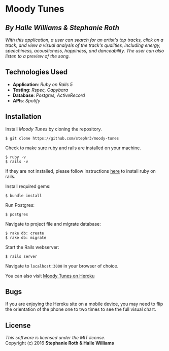 #  Moody Tunes
## *By Halle Williams & Stephanie Roth*

_With this application, a user can search for an artist's top tracks, click on a track, and view a visual analysis of the track's qualities, including energy, speechiness, acousticness, happiness, and danceability. The user can also listen to a preview of the song._

## Technologies Used

* **Application**: *Ruby on Rails 5*<br>
* **Testing**: *Rspec, Capybara*<br>
* **Database**: *Postgres, ActiveRecord*
* **APIs**: *Spotify*

Installation
------------

Install *Moody Tunes* by cloning the repository.  
```
$ git clone https://github.com/stephr3/moody-tunes
```

Check to make sure ruby and rails are installed on your machine.  
```
$ ruby -v
$ rails -v
```
If they are not installed, please follow instructions [here](http://guides.rubyonrails.org/getting_started.html#installing-rails) to install ruby on rails.

Install required gems:
```
$ bundle install
```

Run Postgres:
```
$ postgres
```

Navigate to project file and migrate database:
```
$ rake db: create
$ rake db: migrate
```

Start the Rails webserver:
```
$ rails server
```

Navigate to `localhost:3000` in your browser of choice.

You can also visit [Moody Tunes on Heroku](http://moody-tunes.herokuapp.com)

Bugs
-------
If you are enjoying the Heroku site on a mobile device, you may need to flip the orientation of the phone one to two times to see the full visual chart.

License
-------
_This software is licensed under the MIT license._<br>
Copyright (c) 2016 **Stephanie Roth & Halle Williams**
